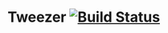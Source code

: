 # Tweezer [![Build Status](https://travis-ci.org/glittershark/tweezer.svg?branch=master)](https://travis-ci.org/glittershark/tweezer)
